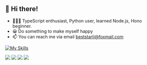## 👋 Hi there!

- 🧑🏻‍💻 TypeScript enthusiast, Python user, learned Node.js, Hono beginner.
- 😀 Do something to make myself happy
- 📫 You can reach me via email [beststarli@foxmail.com](mailto:beststarli@foxmail.com) 

[![My Skills](https://skillicons.dev/icons?i=html,js,ts,css,nodejs,vue,pinia,react,nextjs,tailwind,electron,vite,mongodb,postgres,docker,python,fastapi,git,notion,npm,postman,anaconda,vercel,vscode&theme=light&perline=12)](https://skillicons.dev)

![](https://raw.githubusercontent.com/BestStarLi/beststar-stats/master/generated/overview.svg#gh-dark-mode-only)
![](https://raw.githubusercontent.com/BestStarLi/beststar-stats/master/generated/overview.svg#gh-light-mode-only)
![](https://raw.githubusercontent.com/BestStarLi/beststar-stats/master/generated/languages.svg#gh-dark-mode-only)
![](https://raw.githubusercontent.com/BestStarLi/beststar-stats/master/generated/languages.svg#gh-light-mode-only)
